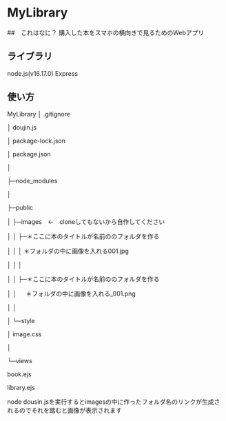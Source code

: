 # MyLibrary

##　これはなに？
購入した本をスマホの横向きで見るためのWebアプリ

## ライブラリ
node.js(v16.17.0) Express

## 使い方
MyLibrary
│  .gitignore

│  doujin.js

│  package-lock.json

│  package.json

│  

├─node_modules

│          

├─public

│  ├─images　←　cloneしてもないから自作してください

│  │  ├─＊ここに本のタイトルが名前ののフォルダを作る

│  │  │      ＊フォルダの中に画像を入れる001.jpg

│  │  │      

│  │  ├─＊ここに本のタイトルが名前ののフォルダを作る

│  │  　      ＊フォルダの中に画像を入れる_001.png

│  │          

│  └─style

│          image.css

│          

└─views

book.ejs

library.ejs        

node dousin.jsを実行するとimagesの中に作ったフォルダ名のリンクが生成されるのでそれを踏むと画像が表示されます
